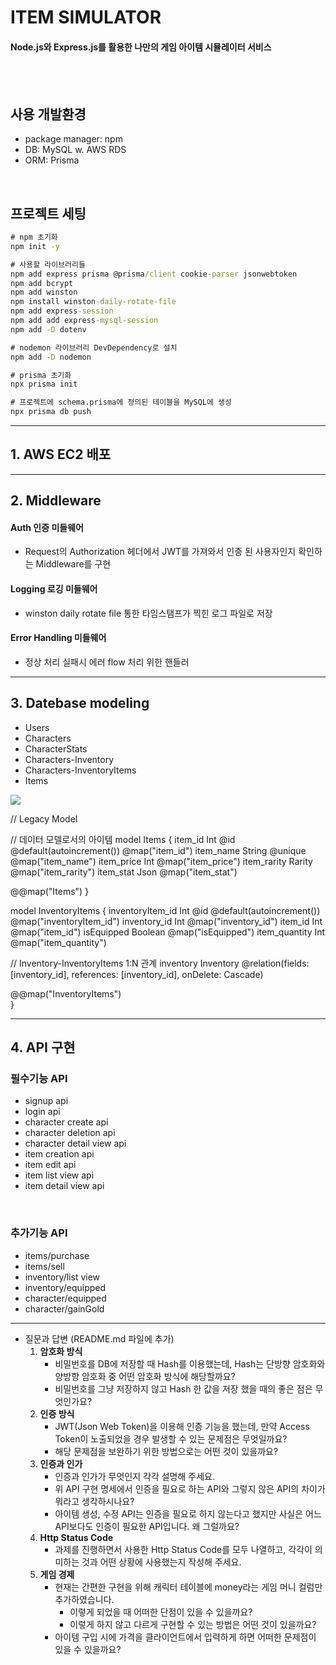 
# ITEM SIMULATOR

#### Node.js와 Express.js를 활용한 나만의 게임 아이템 시뮬레이터 서비스
<br><br>

## 사용 개발환경
- package manager: npm
- DB: MySQL w. AWS RDS
- ORM: Prisma

<br>

## 프로젝트 세팅
```cmd
# npm 초기화
npm init -y

# 사용할 라이브러리들
npm add express prisma @prisma/client cookie-parser jsonwebtoken
npm add bcrypt
npm add winston
npm install winston-daily-rotate-file
npm add express-session
npm add add express-mysql-session
npm add -D dotenv

# nodemon 라이브러리 DevDependency로 설치
npm add -D nodemon

# prisma 초기화
npx prisma init

# 프로젝트에 schema.prisma에 정의된 테이블을 MySQL에 생성
npx prisma db push

```


---

## 1. AWS EC2 배포

---

## 2. Middleware

#### Auth 인증 미들웨어
- Request의 Authorization 헤더에서 JWT를 가져와서 인증 된 사용자인지 확인하는 Middleware를 구현

#### Logging 로깅 미들웨어
- winston daily rotate file 통한 타임스탬프가 찍힌 로그 파일로 저장

#### Error Handling 미들웨어
- 정상 처리 실패시 에러 flow 처리 위한 핸들러


---

## 3. Datebase modeling

- Users
- Characters
- CharacterStats
- Characters-Inventory
- Characters-InventoryItems
- Items

![](https://velog.velcdn.com/images/nuketuna/post/be9264f0-ea7c-4bb7-b156-363c04977253/image.png)

// Legacy Model

// 데이터 모델로서의 아이템
model Items {
  item_id          Int          @id @default(autoincrement()) @map("item_id")
  item_name        String       @unique @map("item_name")
  item_price       Int          @map("item_price") 
  item_rarity      Rarity       @map("item_rarity") 
  item_stat        Json         @map("item_stat")

  @@map("Items")
}

model InventoryItems {
  inventoryItem_id      Int         @id @default(autoincrement()) @map("inventoryItem_id")
  inventory_id          Int         @map("inventory_id")
  item_id               Int         @map("item_id")
  isEquipped            Boolean     @map("isEquipped")
  item_quantity         Int         @map("item_quantity")

  // Inventory-InventoryItems 1:N 관계
  inventory   Inventory   @relation(fields: [inventory_id], references: [inventory_id], onDelete: Cascade)

  @@map("InventoryItems")  
}



---

## 4. API 구현

### 필수기능 API

- signup api
- login api
- character create api
- character deletion api
- character detail view api
- item creation api
- item edit api
- item list view api
- item detail view api

<br>

### 추가기능 API

- items/purchase
- items/sell
- inventory/list view
- inventory/equipped
- character/equipped
- character/gainGold

---


+ 질문과 답변 (README.md 파일에 추가)
    1. **암호화 방식**
        - 비밀번호를 DB에 저장할 때 Hash를 이용했는데, Hash는 단방향 암호화와 양방향 암호화 중 어떤 암호화 방식에 해당할까요?
        - 비밀번호를 그냥 저장하지 않고 Hash 한 값을 저장 했을 때의 좋은 점은 무엇인가요?
    2. **인증 방식**
        - JWT(Json Web Token)을 이용해 인증 기능을 했는데, 만약 Access Token이 노출되었을 경우 발생할 수 있는 문제점은 무엇일까요?
        - 해당 문제점을 보완하기 위한 방법으로는 어떤 것이 있을까요?
    3. **인증과 인가**
        - 인증과 인가가 무엇인지 각각 설명해 주세요.
        - 위 API 구현 명세에서 인증을 필요로 하는 API와 그렇지 않은 API의 차이가 뭐라고 생각하시나요?
        - 아이템 생성, 수정 API는 인증을 필요로 하지 않는다고 했지만 사실은 어느 API보다도 인증이 필요한 API입니다. 왜 그럴까요?
    4. **Http Status Code**
        - 과제를 진행하면서 사용한 Http Status Code를 모두 나열하고, 각각이 의미하는 것과 어떤 상황에 사용했는지 작성해 주세요.
    5. **게임 경제**
        - 현재는 간편한 구현을 위해 캐릭터 테이블에 money라는 게임 머니 컬럼만 추가하였습니다.
            - 이렇게 되었을 때 어떠한 단점이 있을 수 있을까요?
            - 이렇게 하지 않고 다르게 구현할 수 있는 방법은 어떤 것이 있을까요?
        - 아이템 구입 시에 가격을 클라이언트에서 입력하게 하면 어떠한 문제점이 있을 수 있을까요?